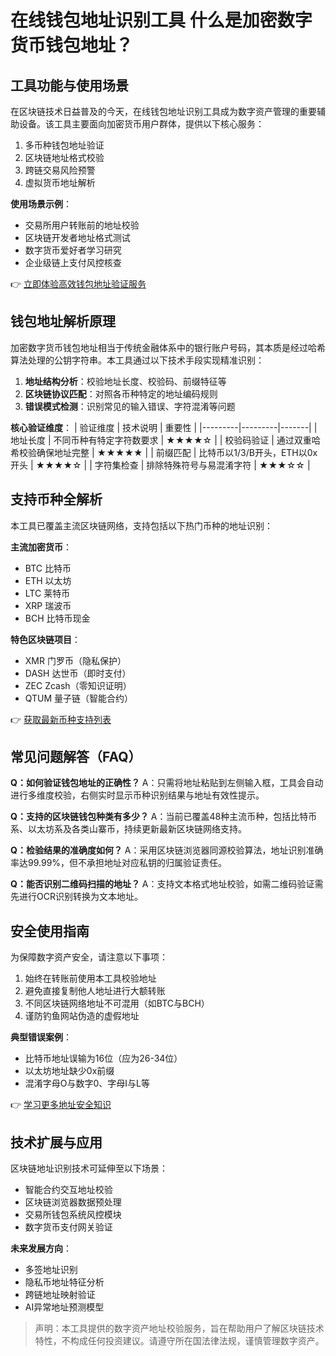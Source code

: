 # 在线钱包地址识别工具 什么是加密数字货币钱包地址？

## 工具功能与使用场景
在区块链技术日益普及的今天，在线钱包地址识别工具成为数字资产管理的重要辅助设备。该工具主要面向加密货币用户群体，提供以下核心服务：
1. 多币种钱包地址验证
2. 区块链地址格式校验
3. 跨链交易风险预警
4. 虚拟货币地址解析

**使用场景示例**：
- 交易所用户转账前的地址校验
- 区块链开发者地址格式测试
- 数字货币爱好者学习研究
- 企业级链上支付风控核查

👉 [立即体验高效钱包地址验证服务](https://bit.ly/okx_welcome)

## 钱包地址解析原理
加密数字货币钱包地址相当于传统金融体系中的银行账户号码，其本质是经过哈希算法处理的公钥字符串。本工具通过以下技术手段实现精准识别：

1. **地址结构分析**：校验地址长度、校验码、前缀特征等
2. **区块链协议匹配**：对照各币种特定的地址编码规则
3. **错误模式检测**：识别常见的输入错误、字符混淆等问题

**核心验证维度**：
| 验证维度 | 技术说明 | 重要性 |
|---------|---------|-------|
| 地址长度 | 不同币种有特定字符数要求 | ★★★★☆ |
| 校验码验证 | 通过双重哈希校验确保地址完整 | ★★★★★ |
| 前缀匹配 | 比特币以1/3/B开头，ETH以0x开头 | ★★★★☆ |
| 字符集检查 | 排除特殊符号与易混淆字符 | ★★★☆☆ |

## 支持币种全解析
本工具已覆盖主流区块链网络，支持包括以下热门币种的地址识别：

**主流加密货币**：
- BTC 比特币
- ETH 以太坊
- LTC 莱特币
- XRP 瑞波币
- BCH 比特币现金

**特色区块链项目**：
- XMR 门罗币（隐私保护）
- DASH 达世币（即时支付）
- ZEC Zcash（零知识证明）
- QTUM 量子链（智能合约）

👉 [获取最新币种支持列表](https://bit.ly/okx_welcome)

## 常见问题解答（FAQ）

**Q：如何验证钱包地址的正确性？**
A：只需将地址粘贴到左侧输入框，工具会自动进行多维度校验，右侧实时显示币种识别结果与地址有效性提示。

**Q：支持的区块链钱包种类有多少？**
A：当前已覆盖48种主流币种，包括比特币系、以太坊系及各类山寨币，持续更新最新区块链网络支持。

**Q：检验结果的准确度如何？**
A：采用区块链浏览器同源校验算法，地址识别准确率达99.99%，但不承担地址对应私钥的归属验证责任。

**Q：能否识别二维码扫描的地址？**
A：支持文本格式地址校验，如需二维码验证需先进行OCR识别转换为文本地址。

## 安全使用指南
为保障数字资产安全，请注意以下事项：
1. 始终在转账前使用本工具校验地址
2. 避免直接复制他人地址进行大额转账
3. 不同区块链网络地址不可混用（如BTC与BCH）
4. 谨防钓鱼网站伪造的虚假地址

**典型错误案例**：
- 比特币地址误输为16位（应为26-34位）
- 以太坊地址缺少0x前缀
- 混淆字母O与数字0、字母I与L等

👉 [学习更多地址安全知识](https://bit.ly/okx_welcome)

## 技术扩展与应用
区块链地址识别技术可延伸至以下场景：
- 智能合约交互地址校验
- 区块链浏览器数据预处理
- 交易所钱包系统风控模块
- 数字货币支付网关验证

**未来发展方向**：
- 多签地址识别
- 隐私币地址特征分析
- 跨链地址映射验证
- AI异常地址预测模型

> 声明：本工具提供的数字资产地址校验服务，旨在帮助用户了解区块链技术特性，不构成任何投资建议。请遵守所在国法律法规，谨慎管理数字资产。